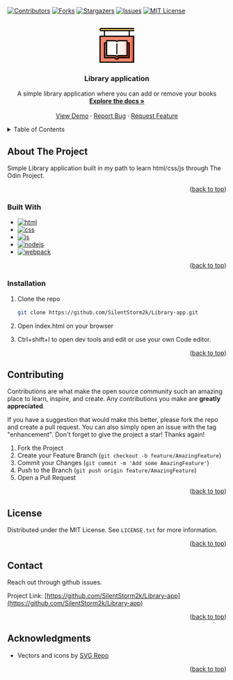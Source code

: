<!-- Copyright notice for this README.md template -->

<!-- MIT License

Copyright (c) 2021 Othneil Drew

Permission is hereby granted, free of charge, to any person obtaining a copy
of this software and associated documentation files (the "Software"), to deal
in the Software without restriction, including without limitation the rights
to use, copy, modify, merge, publish, distribute, sublicense, and/or sell
copies of the Software, and to permit persons to whom the Software is
furnished to do so, subject to the following conditions:

The above copyright notice and this permission notice shall be included in all
copies or substantial portions of the Software.

THE SOFTWARE IS PROVIDED "AS IS", WITHOUT WARRANTY OF ANY KIND, EXPRESS OR
IMPLIED, INCLUDING BUT NOT LIMITED TO THE WARRANTIES OF MERCHANTABILITY,
FITNESS FOR A PARTICULAR PURPOSE AND NONINFRINGEMENT. IN NO EVENT SHALL THE
AUTHORS OR COPYRIGHT HOLDERS BE LIABLE FOR ANY CLAIM, DAMAGES OR OTHER
LIABILITY, WHETHER IN AN ACTION OF CONTRACT, TORT OR OTHERWISE, ARISING FROM,
OUT OF OR IN CONNECTION WITH THE SOFTWARE OR THE USE OR OTHER DEALINGS IN THE
SOFTWARE. -->


<a name="readme-top"></a>

<!-- PROJECT SHIELDS -->
<!--
*** I'm using markdown "reference style" links for readability.
*** Reference links are enclosed in brackets [ ] instead of parentheses ( ).
*** See the bottom of this document for the declaration of the reference variables
*** for contributors-url, forks-url, etc. This is an optional, concise syntax you may use.
*** https://www.markdownguide.org/basic-syntax/#reference-style-links
-->
[![Contributors][contributors-shield]][contributors-url]
[![Forks][forks-shield]][forks-url]
[![Stargazers][stars-shield]][stars-url]
[![Issues][issues-shield]][issues-url]
[![MIT License][license-shield]][license-url]


<!-- PROJECT LOGO -->
<br />
<div align="center">
  <a href="https://github.com/SilentStorm2k/Library-app">
    <img src="assets/images/logo.svg" alt="Logo" width="80" height="80">
  </a>

<h3 align="center">Library application</h3>

  <p align="center">
    A simple library application where you can add or remove your books
    <br />
    <a href="https://github.com/SilentStorm2k/Library-app"><strong>Explore the docs »</strong></a>
    <br />
    <br />
    <a href="https://silentstorm2k.github.io/Library-app/">View Demo</a>
    ·
    <a href="https://github.com/SilentStorm2k/Library-app/issues">Report Bug</a>
    ·
    <a href="https://github.com/SilentStorm2k/Library-app/issues">Request Feature</a>
  </p>
</div>



<!-- TABLE OF CONTENTS -->
<details>
  <summary>Table of Contents</summary>
  <ol>
    <li>
      <a href="#about-the-project">About The Project</a>
      <ul>
        <li><a href="#built-with">Built With</a></li>
      </ul>
    </li>
    <li>
      <a href="#installation">Installation</a>
    </li>
    <li><a href="#contributing">Contributing</a></li>
    <li><a href="#license">License</a></li>
    <li><a href="#contact">Contact</a></li>
    <li><a href="#acknowledgments">Acknowledgments</a></li>
  </ol>
</details>



<!-- ABOUT THE PROJECT -->
## About The Project

Simple Library application built in my path to learn html/css/js through The Odin Project.

<p align="right">(<a href="#readme-top">back to top</a>)</p>



### Built With

* [![html][html]][html-url]
* [![css][css]][css-url]
* [![js][js]][js-url]
* [![nodejs][nodejs]][nodejs-url]
* [![webpack][webpack]][webpack-url]


<p align="right">(<a href="#readme-top">back to top</a>)</p>


### Installation

1. Clone the repo
   ```sh
   git clone https://github.com/SilentStorm2k/Library-app.git
   ```
2. Open index.html on your browser

3. Ctrl+shift+I to open dev tools and edit or use your own Code editor.


<p align="right">(<a href="#readme-top">back to top</a>)</p>


<!-- CONTRIBUTING -->
## Contributing

Contributions are what make the open source community such an amazing place to learn, inspire, and create. Any contributions you make are **greatly appreciated**.

If you have a suggestion that would make this better, please fork the repo and create a pull request. You can also simply open an issue with the tag "enhancement".
Don't forget to give the project a star! Thanks again!

1. Fork the Project
2. Create your Feature Branch (`git checkout -b feature/AmazingFeature`)
3. Commit your Changes (`git commit -m 'Add some AmazingFeature'`)
4. Push to the Branch (`git push origin feature/AmazingFeature`)
5. Open a Pull Request

<p align="right">(<a href="#readme-top">back to top</a>)</p>



<!-- LICENSE -->
## License

Distributed under the MIT License. See `LICENSE.txt` for more information.

<p align="right">(<a href="#readme-top">back to top</a>)</p>



<!-- CONTACT -->
## Contact

Reach out through github issues.

Project Link: [https://github.com/SilentStorm2k/Library-app](https://github.com/SilentStorm2k/Library-app)

<p align="right">(<a href="#readme-top">back to top</a>)</p>



<!-- ACKNOWLEDGMENTS -->
## Acknowledgments

* Vectors and icons by <a href="https://www.svgrepo.com" target="_blank">SVG Repo</a>

<p align="right">(<a href="#readme-top">back to top</a>)</p>



<!-- MARKDOWN LINKS & IMAGES -->
<!-- https://www.markdownguide.org/basic-syntax/#reference-style-links -->
[contributors-shield]: https://img.shields.io/github/contributors/SilentStorm2k/Library-app.svg?style=for-the-badge
[contributors-url]: https://github.com/SilentStorm2k/Library-app/graphs/contributors
[forks-shield]: https://img.shields.io/github/forks/SilentStorm2k/Library-app.svg?style=for-the-badge
[forks-url]: https://github.com/SilentStorm2k/Library-app/network/members
[stars-shield]: https://img.shields.io/github/stars/SilentStorm2k/Library-app.svg?style=for-the-badge
[stars-url]: https://github.com/SilentStorm2k/Library-app/stargazers
[issues-shield]: https://img.shields.io/github/issues/SilentStorm2k/Library-app.svg?style=for-the-badge
[issues-url]: https://github.com/SilentStorm2k/Library-app/issues
[license-shield]: https://img.shields.io/github/license/SilentStorm2k/Library-app.svg?style=for-the-badge
[license-url]: https://github.com/SilentStorm2k/Library-app/blob/master/LICENSE
[html]: https://img.shields.io/badge/HTML-239120?style=for-the-badge&logo=html5&logoColor=white
[html-url]: https://html5.org/
[css]: https://img.shields.io/badge/CSS-239120?&style=for-the-badge&logo=css3&logoColor=white
[css-url]: https://www.w3.org/Style/CSS/Overview.en.html
[js]: https://img.shields.io/badge/JavaScript-F7DF1E?style=for-the-badge&logo=javascript&logoColor=black
[js-url]: https://developer.mozilla.org/en-US/docs/Web/JavaScript
[nodejs]: https://img.shields.io/badge/Node.js-43853D?style=for-the-badge&logo=node.js&logoColor=white
[nodejs-url]: https://nodejs.org/en
[webpack]: https://img.shields.io/badge/webpack-%238DD6F9.svg?style=for-the-badge&logo=webpack&logoColor=black
[webpack-url]: https://webpack.js.org/
